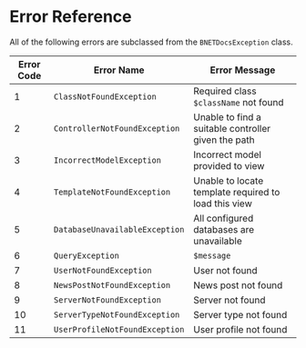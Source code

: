 Error Reference
===============

All of the following errors are subclassed from the `BNETDocsException` class.

| Error Code | Error Name                     | Error Message                                        |
| ---------- | ------------------------------ | ---------------------------------------------------- |
| 1          | `ClassNotFoundException`       | Required class `$className` not found                |
| 2          | `ControllerNotFoundException`  | Unable to find a suitable controller given the path  |
| 3          | `IncorrectModelException`      | Incorrect model provided to view                     |
| 4          | `TemplateNotFoundException`    | Unable to locate template required to load this view |
| 5          | `DatabaseUnavailableException` | All configured databases are unavailable             |
| 6          | `QueryException`               | `$message`                                           |
| 7          | `UserNotFoundException`        | User not found                                       |
| 8          | `NewsPostNotFoundException`    | News post not found                                  |
| 9          | `ServerNotFoundException`      | Server not found                                     |
| 10         | `ServerTypeNotFoundException`  | Server type not found                                |
| 11         | `UserProfileNotFoundException` | User profile not found                               |
